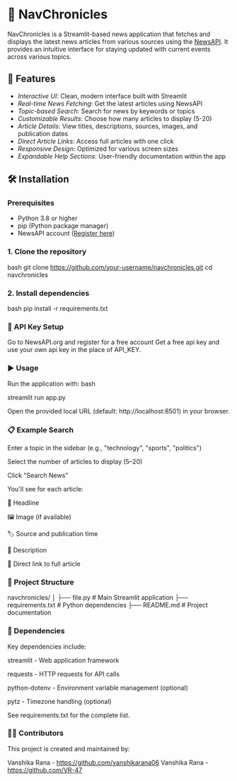 # 📰 NavChronicles
NavChronicles is a Streamlit-based news application that fetches and displays the latest news articles from various sources using the [NewsAPI](https://newsapi.org/). It provides an intuitive interface for staying updated with current events across various topics.

## 🚀 Features

- *Interactive UI*: Clean, modern interface built with Streamlit
- *Real-time News Fetching*: Get the latest articles using NewsAPI
- *Topic-based Search*: Search for news by keywords or topics
- *Customizable Results*: Choose how many articles to display (5-20)
- *Article Details*: View titles, descriptions, sources, images, and publication dates
- *Direct Article Links*: Access full articles with one click
- *Responsive Design*: Optimized for various screen sizes
- *Expandable Help Sections*: User-friendly documentation within the app

## 🛠 Installation

### Prerequisites

- Python 3.8 or higher
- pip (Python package manager)
- NewsAPI account ([Register here](https://newsapi.org/register))

### 1. Clone the repository

 bash
git clone https://github.com/your-username/navchronicles.git
cd navchronicles

### 2. Install dependencies
 bash
pip install -r requirements.txt
### 🔑 API Key Setup

Go to NewsAPI.org and register for a free account
Get a free api key and use your own api key in the place of API_KEY.
### ▶ Usage
Run the application with:
 bash

streamlit run app.py


Open the provided local URL (default: http://localhost:8501) in your browser.

### 📋 Example Search

Enter a topic in the sidebar (e.g., "technology", "sports", "politics")

Select the number of articles to display (5–20)

Click "Search News"

You'll see for each article:

📰 Headline

🖼 Image (if available)

🏷 Source and publication time

📖 Description

🔗 Direct link to full article

### 📂 Project Structure
navchronicles/
│
├── file.py               # Main Streamlit application
├── requirements.txt      # Python dependencies
├── README.md             # Project documentation
### 🧩 Dependencies

Key dependencies include:

streamlit - Web application framework

requests - HTTP requests for API calls

python-dotenv - Environment variable management (optional)

pytz - Timezone handling (optional)

See requirements.txt for the complete list.

### 👩‍💻 Contributors
This project is created and maintained by:

Vanshika Rana - https://github.com/vanshikarana06 
Vanshika Rana - https://github.com/VR-47 
